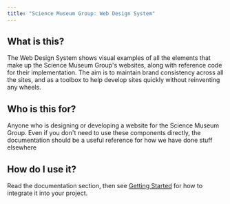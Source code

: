 ```yaml
---
title: "Science Museum Group: Web Design System"
---
```


## What is this?

The Web Design System shows visual examples of all the elements that make up the Science Museum Group's websites, along with reference code for their implementation. The aim is to maintain brand consistency across all the sites, and as a toolbox to help develop sites quickly without reinventing any wheels.

## Who is this for?

Anyone who is designing or developing a website for the Science Museum Group. Even if you don't need to use these components directly, the documentation should be a useful reference for how we have done stuff elsewhere

## How do I use it?

Read the documentation section, then see [Getting Started](/docs/getting-started) for how to integrate it into your project.
